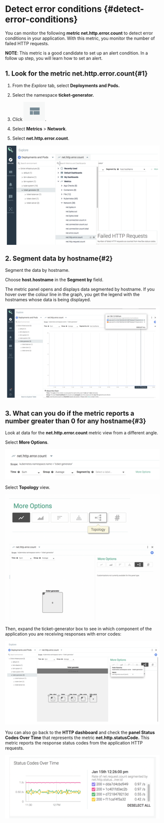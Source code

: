 # Detect error conditions {#detect-error-conditions}

You can monitor the following **metric net.http.error.count** to detect error conditions in your application. With this metric, you monitor the number of failed HTTP requests.

**NOTE**: This metric is a good candidate to set up an alert condition. In a follow up step, you will learn how to set an alert.

## 1. Look for the metric net.http.error.count{#1}

1. From the _Explore_ tab, select **Deployments and Pods.**

2. Select the namespace **ticket-generator.**

3. Click ![ ](../images/sysdig_img33a.png).

4. Select **Metrics** > **Network**.

5. Select **net.http.error.count**.

![ ](../images/sysdig_img61.png)

## 2. Segment data by hostname{#2}

Segment the data by hostname.

Choose **host.hostname** in the **Segment by** field.

The metric panel opens and displays data segmented by hostname. If you hover over the colour line in the graph, you get the legend with the hostnames whose data is being displayed.

![ ](../images/sysdig_img62.png)

## 3. What can you do if the metric reports a number greater than 0 for any hostname{#3}

Look at data for the **net.http.error.count** metric view from a different angle.

Select **More Options**.

![ ](../images/sysdig_img64a.png)

Select **Topology** view.

![ ](../images/sysdig_img64.png)

Then, expand the ticket-generator box to see in which component of the application you are receiving responses with error codes:

![ ](../images/sysdig_img65.png)

You can also go back to the **HTTP dashboard** and check the **panel Status Codes Over Time** that represents the metric **net.http.statusCode.** This metric reports the response status codes from the application HTTP requests.

![ ](../images/sysdig_img63.png)
